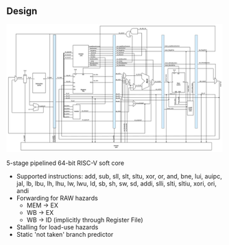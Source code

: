 
## Design

![64-bit RISC-V Core design](./assets/RISCV_23_10_23.png)

5-stage pipelined 64-bit RISC-V soft core
- Supported instructions: add, sub, sll, slt, sltu, xor, or, and, bne, lui, auipc, jal, lb, lbu, lh, lhu, lw, lwu, ld, sb, sh, sw, sd, addi, slli, slti, sltiu, xori, ori, andi
- Forwarding for RAW hazards
    - MEM   -> EX
    - WB    -> EX
    - WB    -> ID (implicitly through Register File)
- Stalling for load-use hazards
- Static 'not taken' branch predictor

